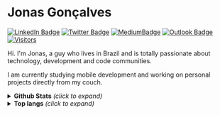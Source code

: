# Jonas Gonçalves

 [![LinkedIn Badge](https://img.shields.io/badge/-Linkedin-0077B5?style=flat-square&logo=linkedin&logoColor=white)](https://www.linkedin.com/in/jonas-goncalves-neto/) [![Twitter Badge](https://img.shields.io/badge/-Twitter-1DA1F2?style=flat-square&logo=twitter&logoColor=white)](https://twitter.com/jonasgndev) [![MediumBadge](https://img.shields.io/badge/-Medium-303030?style=flat-square&logo=medium&logoColor=white)](https://medium.com/@jonasgn)  [![Outlook Badge](https://img.shields.io/badge/-j.goncalvesneto@outlook.com-0078D4?style=flat-square&logo=microsoft-outlook&logoColor=white)](mailto:j.goncalvesneto@outlook.com) [![Visitors](https://visitor-badge.glitch.me/badge?page_id=github/jonasGN)](https://github.com/jonasGN)

Hi. I'm Jonas, a guy who lives in Brazil and is totally passionate about technology, development and code communities.

I am currently studying mobile development and working on personal projects directly from my couch.

<details>
<summary><strong>Github Stats</strong> <i>(click to expand)</i></summary>
<br/>
<img src="https://github-readme-stats.vercel.app/api?username=jonasGN&show_icons=true&theme=radical&count_private=true&theme=nord">
</details>

<details>
<summary><strong>Top langs</strong> <i>(click to expand)</i></summary>
<br/>
<img src="https://github-readme-stats.vercel.app/api/top-langs/?username=jonasGN&layout=compact">
</details>

